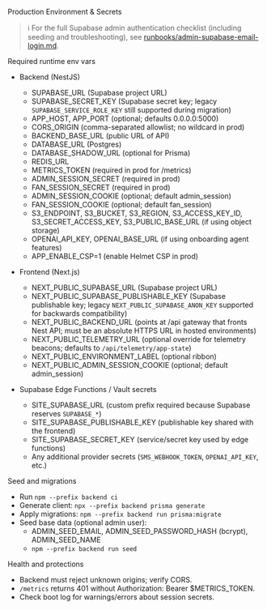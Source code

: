 Production Environment & Secrets

> ℹ️ For the full Supabase admin authentication checklist (including seeding and troubleshooting), see [runbooks/admin-supabase-email-login.md](runbooks/admin-supabase-email-login.md).

Required runtime env vars

- Backend (NestJS)
  - SUPABASE_URL (Supabase project URL)
  - SUPABASE_SECRET_KEY (Supabase secret key; legacy `SUPABASE_SERVICE_ROLE_KEY` still supported during migration)
  - APP_HOST, APP_PORT (optional; defaults 0.0.0.0:5000)
  - CORS_ORIGIN (comma-separated allowlist; no wildcard in prod)
  - BACKEND_BASE_URL (public URL of API)
  - DATABASE_URL (Postgres)
  - DATABASE_SHADOW_URL (optional for Prisma)
  - REDIS_URL
  - METRICS_TOKEN (required in prod for /metrics)
  - ADMIN_SESSION_SECRET (required in prod)
  - FAN_SESSION_SECRET (required in prod)
  - ADMIN_SESSION_COOKIE (optional; default admin_session)
  - FAN_SESSION_COOKIE (optional; default fan_session)
  - S3_ENDPOINT, S3_BUCKET, S3_REGION, S3_ACCESS_KEY_ID, S3_SECRET_ACCESS_KEY, S3_PUBLIC_BASE_URL (if using object storage)
  - OPENAI_API_KEY, OPENAI_BASE_URL (if using onboarding agent features)
  - APP_ENABLE_CSP=1 (enable Helmet CSP in prod)

- Frontend (Next.js)
  - NEXT_PUBLIC_SUPABASE_URL (Supabase project URL)
  - NEXT_PUBLIC_SUPABASE_PUBLISHABLE_KEY (Supabase publishable key; legacy `NEXT_PUBLIC_SUPABASE_ANON_KEY` supported for backwards compatibility)
  - NEXT_PUBLIC_BACKEND_URL (points at /api gateway that fronts Nest API; must be an absolute HTTPS URL in hosted environments)
  - NEXT_PUBLIC_TELEMETRY_URL (optional override for telemetry beacons; defaults to `/api/telemetry/app-state`)
  - NEXT_PUBLIC_ENVIRONMENT_LABEL (optional ribbon)
  - NEXT_PUBLIC_ADMIN_SESSION_COOKIE (optional; default admin_session)

- Supabase Edge Functions / Vault secrets
  - SITE_SUPABASE_URL (custom prefix required because Supabase reserves `SUPABASE_*`)
  - SITE_SUPABASE_PUBLISHABLE_KEY (publishable key shared with the frontend)
  - SITE_SUPABASE_SECRET_KEY (service/secret key used by edge functions)
  - Any additional provider secrets (`SMS_WEBHOOK_TOKEN`, `OPENAI_API_KEY`, etc.)

Seed and migrations

- Run `npm --prefix backend ci`
- Generate client: `npx --prefix backend prisma generate`
- Apply migrations: `npm --prefix backend run prisma:migrate`
- Seed base data (optional admin user):
  - ADMIN_SEED_EMAIL, ADMIN_SEED_PASSWORD_HASH (bcrypt), ADMIN_SEED_NAME
  - `npm --prefix backend run seed`

Health and protections

- Backend must reject unknown origins; verify CORS.
- `/metrics` returns 401 without Authorization: Bearer $METRICS_TOKEN.
- Check boot log for warnings/errors about session secrets.
